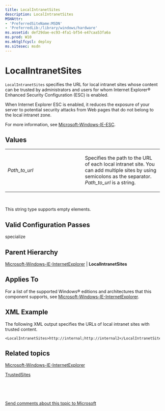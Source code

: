 ```yaml
---
title: LocalIntranetSites
description: LocalIntranetSites
MSHAttr:
- 'PreferredSiteName:MSDN'
- 'PreferredLib:/library/windows/hardware'
ms.assetid: def29dae-ec93-4fa1-bf54-e47caa53fa6a
ms.prod: W10
ms.mktglfcycl: deploy
ms.sitesec: msdn
---
```


# LocalIntranetSites


`LocalIntranetSites` specifies the URL for local intranet sites whose content can be trusted by administrators and users for whom Internet Explorer® Enhanced Security Configuration (ESC) is enabled.

When Internet Explorer ESC is enabled, it reduces the exposure of your server to potential security attacks from Web pages that do not belong to the local intranet zone.

For more information, see [Microsoft-Windows-IE-ESC](microsoft-windows-ie-esc-win7-microsoft-windows-ie-esc.md).

## Values


<table>
<colgroup>
<col width="50%" />
<col width="50%" />
</colgroup>
<tbody>
<tr class="odd">
<td><p><em>Path_to_url</em></p></td>
<td><p>Specifies the path to the URL of each local intranet site. You can add multiple sites by using semicolons as the separator. <em>Path_to_url</em> is a string.</p></td>
</tr>
</tbody>
</table>

 

This string type supports empty elements.

## Valid Configuration Passes


specialize

## Parent Hierarchy


[Microsoft-Windows-IE-InternetExplorer](microsoft-windows-ie-internetexplorer-win7-microsoft-windows-ie-internetexplorer.md) | **LocalIntranetSites**

## Applies To


For a list of the supported Windows® editions and architectures that this component supports, see [Microsoft-Windows-IE-InternetExplorer](microsoft-windows-ie-internetexplorer-win7-microsoft-windows-ie-internetexplorer.md).

## XML Example


The following XML output specifies the URLs of local intranet sites with trusted content.

``` syntax
<LocalIntranetSites>http://internal;http://internal2</LocalIntranetSites>
```

## Related topics


[Microsoft-Windows-IE-InternetExplorer](microsoft-windows-ie-internetexplorer-win7-microsoft-windows-ie-internetexplorer.md)

[TrustedSites](microsoft-windows-ie-internetexplorertrustedsites.md)

 

 

[Send comments about this topic to Microsoft](mailto:wsddocfb@microsoft.com?subject=Documentation%20feedback%20%5Bp_unattend\p_unattend%5D:%20LocalIntranetSites%20%20RELEASE:%20%2810/3/2016%29&body=%0A%0APRIVACY%20STATEMENT%0A%0AWe%20use%20your%20feedback%20to%20improve%20the%20documentation.%20We%20don't%20use%20your%20email%20address%20for%20any%20other%20purpose,%20and%20we'll%20remove%20your%20email%20address%20from%20our%20system%20after%20the%20issue%20that%20you're%20reporting%20is%20fixed.%20While%20we're%20working%20to%20fix%20this%20issue,%20we%20might%20send%20you%20an%20email%20message%20to%20ask%20for%20more%20info.%20Later,%20we%20might%20also%20send%20you%20an%20email%20message%20to%20let%20you%20know%20that%20we've%20addressed%20your%20feedback.%0A%0AFor%20more%20info%20about%20Microsoft's%20privacy%20policy,%20see%20http://privacy.microsoft.com/default.aspx. "Send comments about this topic to Microsoft")





